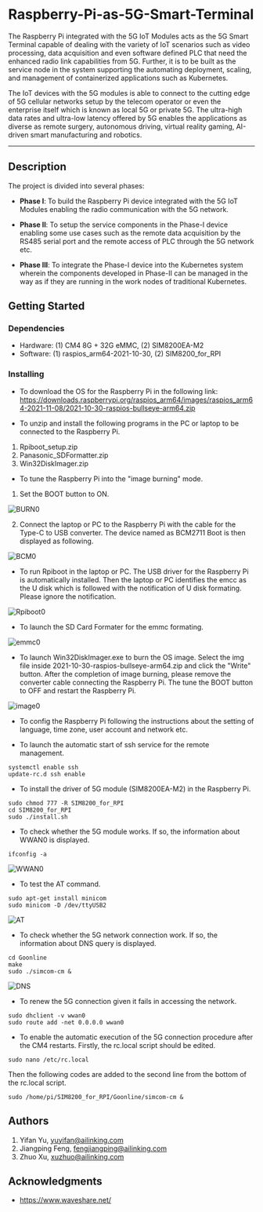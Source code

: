 # Raspberry-Pi-as-5G-Smart-Terminal
 The Raspberry Pi integrated with the 5G IoT Modules acts as the 5G Smart Terminal capable of dealing with the variety of IoT scenarios such as video processing, data acquisition and even software defined PLC that need the enhanced radio link capabilities from 5G. Further, it is to be built as the service node in the system supporting the automating deployment, scaling, and management of containerized applications such as Kubernetes.

 The IoT devices with the 5G modules is able to connect to the cutting edge of 5G cellular networks setup by the telecom operator or even the enterprise itself which is known as local 5G or private 5G. The ultra-high data rates and ultra-low latency offered by 5G enables the applications as diverse as remote surgery, autonomous driving, virtual reality gaming, AI-driven smart manufacturing and robotics.

----------
## Description
 The project is divided into several phases:

- **Phase I**: To build the Raspberry Pi device integrated with the 5G IoT Modules enabling the radio communication with the 5G network.

- **Phase II**: To setup the service components in the Phase-I device enabling some use cases such as the remote data acquisition by the RS485 serial port and the remote access of PLC through the 5G network etc.

- **Phase III**: To integrate the Phase-I device into the Kubernetes system wherein the components developed in Phase-II can be managed in the way as if they are running in the work nodes of traditional Kubernetes.  


## Getting Started
### Dependencies

- Hardware: (1) CM4 8G + 32G eMMC, (2) SIM8200EA-M2
- Software: (1) raspios_arm64-2021-10-30, (2) SIM8200_for_RPI

### Installing
- To download the OS for the Raspberry Pi in the following link:
https://downloads.raspberrypi.org/raspios_arm64/images/raspios_arm64-2021-11-08/2021-10-30-raspios-bullseye-arm64.zip

- To unzip and install the following programs in the PC or laptop to be connected to the Raspberry Pi.
1. Rpiboot_setup.zip
2. Panasonic_SDFormatter.zip
3. Win32DiskImager.zip

- To tune the Raspberry Pi into the "image burning" mode.
1. Set the BOOT button to ON.

![BURN0](SIM8200_RPI_4.png "BURN0")

2. Connect the laptop or PC to the Raspberry Pi with the cable for the Type-C to USB converter. The device named as BCM2711 Boot is then displayed as following.

![BCM0](SIM8200_RPI_5.png "BCM0")

- To run Rpiboot in the laptop or PC. The USB driver for the Raspberry Pi is automatically installed. Then the laptop or PC identifies the emcc as the U disk which is followed with the notification of U disk formating. Please ignore the notification.

![Rpiboot0](SIM8200_RPI_6.png "Rpiboot0")

- To launch the SD Card Formater for the emmc formating.

![emmc0](SIM8200_RPI_7.png "emmc0")

- To launch Win32DiskImager.exe to burn the OS image. Select the img file inside 2021-10-30-raspios-bullseye-arm64.zip and click the "Write"  button. After the completion of image burning, please remove the converter cable connecting the Raspberry Pi. The tune the BOOT button to OFF and restart the Raspberry Pi.

![image0](SIM8200_RPI_8.png "image0")

- To config the Raspberry Pi following the instructions about the setting of language, time zone, user account and network etc.

- To launch the automatic start of ssh service for the remote management.

```
systemctl enable ssh
update-rc.d ssh enable
```

- To install the driver of 5G module (SIM8200EA-M2) in the Raspberry Pi.

```
sudo chmod 777 -R SIM8200_for_RPI
cd SIM8200_for_RPI
sudo ./install.sh
```

- To check whether the 5G module works. If so, the information about WWAN0 is displayed.

```
ifconfig -a
```

![WWAN0](SIM8200_RPI_2.png "WWAN0")


- To test the AT command.

```
sudo apt-get install minicom
sudo minicom -D /dev/ttyUSB2
```

![AT](SIM8200_RPI_1.png "AT")

- To check whether the 5G network connection work. If so, the information about DNS query is displayed.

```
cd Goonline
make
sudo ./simcom-cm &
```

![DNS](SIM8200_RPI_3.png "DNS")

- To renew the 5G connection given it fails in accessing the network.

```
sudo dhclient -v wwan0
sudo route add -net 0.0.0.0 wwan0
```

- To enable the automatic execution of the 5G connection procedure after the CM4 restarts. Firstly, the rc.local script should be edited.

```
sudo nano /etc/rc.local
```

Then the following codes are added to the second line from the bottom of the rc.local script.

```
sudo /home/pi/SIM8200_for_RPI/Goonline/simcom-cm &
```

## Authors
1. Yifan Yu, yuyifan@ailinking.com
2. Jiangping Feng, fengjiangping@ailinking.com
3. Zhuo Xu, xuzhuo@ailinking.com

## Acknowledgments
- https://www.waveshare.net/
